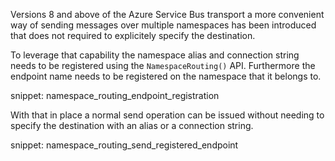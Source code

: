 Versions 8 and above of the Azure Service Bus transport a more convenient way of sending messages over multiple namespaces has been introduced that does not required to explicitely specify the destination.

To leverage that capability the namespace alias and connection string needs to be registered using the `NamespaceRouting()` API. Furthermore the endpoint name needs to be registered on the namespace that it belongs to.

snippet: namespace_routing_endpoint_registration

With that in place a normal send operation can be issued without needing to specify the destination with an alias or a connection string.

snippet: namespace_routing_send_registered_endpoint